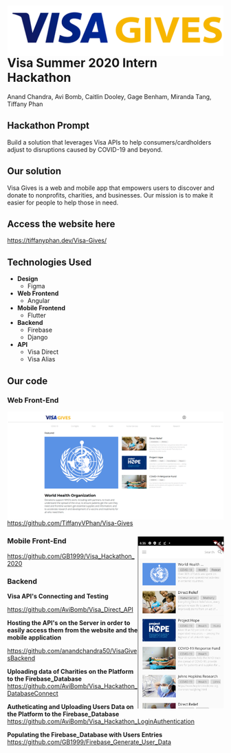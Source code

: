 <img align="left" src="https://github.com/AviBomb/VisaGives/blob/master/Images/VISA-GIVES-logo.png">

# Visa Summer 2020 Intern Hackathon
Anand Chandra, Avi Bomb, Caitlin Dooley, Gage Benham, Miranda Tang, Tiffany Phan

## Hackathon Prompt
Build a solution that leverages Visa APIs to help consumers/cardholders adjust to disruptions caused by COVID-19 and beyond.

## Our solution
Visa Gives is a web and mobile app that empowers users to discover and donate to nonprofits, charities, and businesses. Our mission is to make it easier for people to help those in need.

## Access the website here
https://tiffanyphan.dev/Visa-Gives/

## Technologies Used
* **Design**
  * Figma
* **Web Frontend**
  * Angular
* **Mobile Frontend**
  * Flutter
* **Backend**
  * Firebase
  * Django
* **API**
  * Visa Direct
  * Visa Alias

## Our code

### Web Front-End
<img align="left" src="https://github.com/AviBomb/VisaGives/blob/master/Images/Webpage.png">

https://github.com/TiffanyVPhan/Visa-Gives

### Mobile Front-End <img align="right" width="200" height="400" src="https://github.com/AviBomb/VisaGives/blob/master/Images/mobile_app_updated.png">
https://github.com/GB1999/Visa_Hackathon_2020 

### Backend
**Visa API's Connecting and Testing**

https://github.com/AviBomb/Visa_Direct_API

**Hosting the API's on the Server in order to easily access them from the website and the mobile application**

https://github.com/anandchandra50/VisaGivesBackend

**Uploading data of Charities on the Platform to the Firebase_Database**
https://github.com/AviBomb/Visa_Hackathon_DatabaseConnect

**Autheticating and Uploading Users Data on the Platform to the Firebase_Database**
https://github.com/AviBomb/Visa_Hackathon_LoginAuthentication

**Populating the Firebase_Database with Users Entries**
https://github.com/GB1999/Firebase_Generate_User_Data
